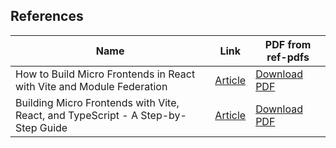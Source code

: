 ## References

| Name                                                                             | Link                                                                                                                        | PDF from ref-pdfs                                                                                                                   |
| -------------------------------------------------------------------------------- | --------------------------------------------------------------------------------------------------------------------------- | ----------------------------------------------------------------------------------------------------------------------------------- |
| How to Build Micro Frontends in React with Vite and Module Federation            | [Article](https://www.freecodecamp.org/news/how-to-build-micro-frontends-in-react-with-vite-and-module-federation)          | [Download PDF](ref-pdfs/How%20to%20Build%20Micro%20Frontends%20in%20React%20with%20Vite%20and%20Module%20Federation.pdf)            |
| Building Micro Frontends with Vite, React, and TypeScript - A Step-by-Step Guide | [Article](https://dev.to/nik-bogachenkov/building-micro-frontends-with-vite-react-and-typescript-a-step-by-step-guide-3f7n) | [Download PDF](ref-pdfs/Building%20Micro%20Frontends%20with%20Vite,%20React,%20and%20TypeScript-%20A%20Step-by-Step%20Guide%20.pdf) |
